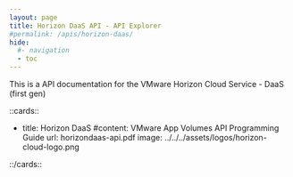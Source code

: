 ```yaml
---
layout: page
title: Horizon DaaS API - API Explorer
#permalink: /apis/horizon-daas/
hide:
  #- navigation
  - toc
---
```


This is a API documentation for the VMware Horizon Cloud Service - DaaS (first gen)

<!-- [cards (apis/horizon-apis/docs/horizon-daas/doc-ref.yaml)] -->

::cards::

- title: Horizon DaaS
 #content: VMware App Volumes API Programming Guide
  url: horizondaas-api.pdf
  image: ../../../assets/logos/horizon-cloud-logo.png

::/cards::

<swagger-ui src="HCS_20_2_swagger.json"/>
